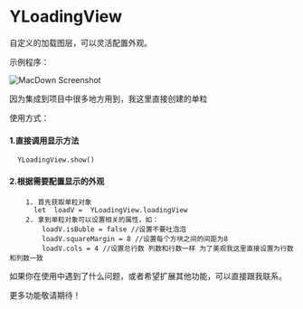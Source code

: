 # YLoadingView

 自定义的加载图层，可以灵活配置外观。

示例程序：

![MacDown Screenshot](./yloading.gif)

因为集成到项目中很多地方用到，我这里直接创建的单粒

使用方式：

#### 1.直接调用显示方法

```objc
  YLoadingView.show()
```
#### 2.根据需要配置显示的外观
``` objc
	1. 首先获取单粒对象
	  let  loadV =  YLoadingView.loadingView
	2. 拿到单粒对象可以设置相关的属性，如：
		loadV.isBuble = false //设置不要吐泡泡
		loadV.squareMargin = 8 //设置每个方块之间的间距为8
		loadV.cols = 4 //设置总行数 列数和行数一样 为了美观我这里直接设置为行数和列数一致

```

如果你在使用中遇到了什么问题，或者希望扩展其他功能，可以直接跟我联系。

更多功能敬请期待！ 
